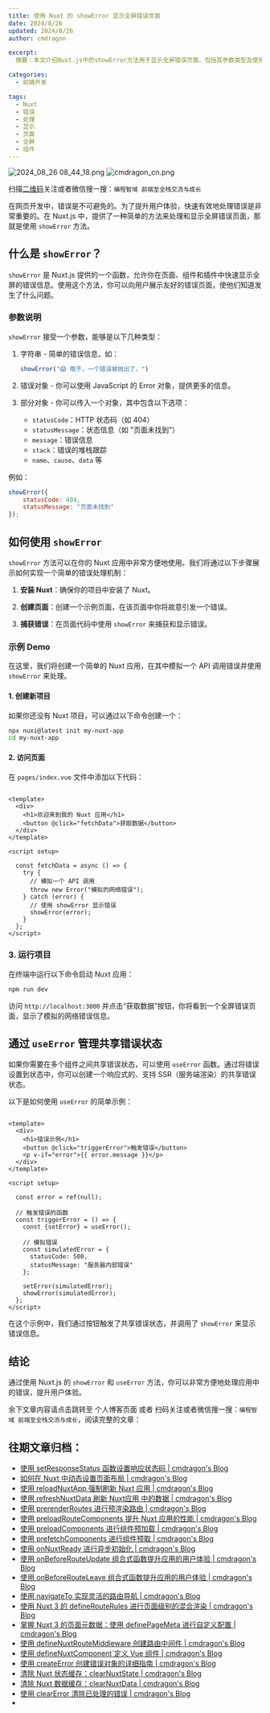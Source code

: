 ```yaml
---
title: 使用 Nuxt 的 showError 显示全屏错误页面
date: 2024/8/26
updated: 2024/8/26
author: cmdragon

excerpt:
  摘要：本文介绍Nuxt.js中的showError方法用于显示全屏错误页面，包括其参数类型及使用方式，并演示了如何在页面中捕获并展示错误，还介绍了useError用于管理共享错误状态的方法。

categories:
  - 前端开发

tags:
  - Nuxt
  - 错误
  - 处理
  - 显示
  - 页面
  - 全屏
  - 组件
---
```


<img src="https://static.amd794.com/blog/images/2024_08_26 08_44_18.png@blog" title="2024_08_26 08_44_18.png" alt="2024_08_26 08_44_18.png"/>

<img src="https://api2.cmdragon.cn/upload/cmder/20250304_012821924.jpg" title="cmdragon_cn.png" alt="cmdragon_cn.png"/>


扫描[二维码](https://api2.cmdragon.cn/upload/cmder/20250304_012821924.jpg)关注或者微信搜一搜：`编程智域 前端至全栈交流与成长`

在网页开发中，错误是不可避免的。为了提升用户体验，快速有效地处理错误是非常重要的。在 Nuxt.js
中，提供了一种简单的方法来处理和显示全屏错误页面，那就是使用 `showError` 方法。

## 什么是 `showError`？

`showError` 是 Nuxt.js 提供的一个函数，允许你在页面、组件和插件中快速显示全屏的错误信息。使用这个方法，你可以向用户展示友好的错误页面，使他们知道发生了什么问题。

### 参数说明

`showError` 接受一个参数，能够是以下几种类型：

1. 字符串 - 简单的错误信息，如：
   ```javascript
   showError("😱 哦不，一个错误被抛出了。")
   ```

2. 错误对象 - 你可以使用 JavaScript 的 Error 对象，提供更多的信息。

3. 部分对象 - 你可以传入一个对象，其中包含以下选项：
    - `statusCode`：HTTP 状态码（如 404）
    - `statusMessage`：状态信息（如 "页面未找到"）
    - `message`：错误信息
    - `stack`：错误的堆栈跟踪
    - `name`、`cause`、`data` 等

例如：

```javascript
showError({
    statusCode: 404,
    statusMessage: "页面未找到"
});
```

## 如何使用 `showError`

`showError` 方法可以在你的 Nuxt 应用中非常方便地使用。我们将通过以下步骤展示如何实现一个简单的错误处理机制：

1. **安装 Nuxt**：确保你的项目中安装了 Nuxt。

2. **创建页面**：创建一个示例页面，在该页面中你将故意引发一个错误。

3. **捕获错误**：在页面代码中使用 `showError` 来捕获和显示错误。

### 示例 Demo

在这里，我们将创建一个简单的 Nuxt 应用，在其中模拟一个 API 调用错误并使用 `showError` 来处理。

#### 1. 创建新项目

如果你还没有 Nuxt 项目，可以通过以下命令创建一个：

```bash
npx nuxi@latest init my-nuxt-app
cd my-nuxt-app
```

#### 2. 访问页面

在 `pages/index.vue` 文件中添加以下代码：

```vue

<template>
  <div>
    <h1>欢迎来到我的 Nuxt 应用</h1>
    <button @click="fetchData">获取数据</button>
  </div>
</template>

<script setup>

  const fetchData = async () => {
    try {
      // 模拟一个 API 调用
      throw new Error("模拟的网络错误");
    } catch (error) {
      // 使用 showError 显示错误
      showError(error);
    }
  };
</script>
```

### 3. 运行项目

在终端中运行以下命令启动 Nuxt 应用：

```bash
npm run dev
```

访问 `http://localhost:3000` 并点击“获取数据”按钮，你将看到一个全屏错误页面，显示了模拟的网络错误信息。

## 通过 `useError` 管理共享错误状态

如果你需要在多个组件之间共享错误状态，可以使用 `useError` 函数。通过将错误设置到状态中，你可以创建一个响应式的、支持
SSR（服务端渲染）的共享错误状态。

以下是如何使用 `useError` 的简单示例：

```vue

<template>
  <div>
    <h1>错误示例</h1>
    <button @click="triggerError">触发错误</button>
    <p v-if="error">{{ error.message }}</p>
  </div>
</template>

<script setup>

  const error = ref(null);

  // 触发错误的函数
  const triggerError = () => {
    const {setError} = useError();

    // 模拟错误
    const simulatedError = {
      statusCode: 500,
      statusMessage: "服务器内部错误"
    };

    setError(simulatedError);
    showError(simulatedError);
  };
</script>
```

在这个示例中，我们通过按钮触发了共享错误状态，并调用了 `showError` 来显示错误信息。

## 结论

通过使用 Nuxt.js 的 `showError` 和 `useError` 方法，你可以非常方便地处理应用中的错误，提升用户体验。

余下文章内容请点击跳转至 个人博客页面 或者 扫码关注或者微信搜一搜：`编程智域 前端至全栈交流与成长`，阅读完整的文章：

## 往期文章归档：

- [使用 setResponseStatus 函数设置响应状态码 | cmdragon's Blog](https://blog.cmdragon.cn/posts/0e3e22c2447a/)
- [如何在 Nuxt 中动态设置页面布局 | cmdragon's Blog](https://blog.cmdragon.cn/posts/6168aad26848/)
- [使用 reloadNuxtApp 强制刷新 Nuxt 应用 | cmdragon's Blog](https://blog.cmdragon.cn/posts/c2c24219f5c0/)
- [使用 refreshNuxtData 刷新 Nuxt应用 中的数据 | cmdragon's Blog](https://blog.cmdragon.cn/posts/7696049934fb/)
- [使用 prerenderRoutes 进行预渲染路由 | cmdragon's Blog](https://blog.cmdragon.cn/posts/b28890e5d54d/)
- [使用 preloadRouteComponents 提升 Nuxt 应用的性能 | cmdragon's Blog](https://blog.cmdragon.cn/posts/851697425a66/)
- [使用 preloadComponents 进行组件预加载 | cmdragon's Blog](https://blog.cmdragon.cn/posts/6f58e9a6735b/)
- [使用 prefetchComponents 进行组件预取 | cmdragon's Blog](https://blog.cmdragon.cn/posts/a73257bce752/)
- [使用 onNuxtReady 进行异步初始化 | cmdragon's Blog](https://blog.cmdragon.cn/posts/64b599de0716/)
- [使用 onBeforeRouteUpdate 组合式函数提升应用的用户体验 | cmdragon's Blog](https://blog.cmdragon.cn/posts/cdd338b2e728/)
- [使用 onBeforeRouteLeave 组合式函数提升应用的用户体验 | cmdragon's Blog](https://blog.cmdragon.cn/posts/cfb92785e131/)
- [使用 navigateTo 实现灵活的路由导航 | cmdragon's Blog](https://blog.cmdragon.cn/posts/30bdc45ab749/)
- [使用 Nuxt 3 的 defineRouteRules 进行页面级别的混合渲染 | cmdragon's Blog](https://blog.cmdragon.cn/posts/4a1749875882/)
- [掌握 Nuxt 3 的页面元数据：使用 definePageMeta 进行自定义配置 | cmdragon's Blog](https://blog.cmdragon.cn/posts/6f827ad7a980/)
- [使用 defineNuxtRouteMiddleware 创建路由中间件 | cmdragon's Blog](https://blog.cmdragon.cn/posts/30f5cad8adaa/)
- [使用 defineNuxtComponent`定义 Vue 组件 | cmdragon's Blog](https://blog.cmdragon.cn/posts/df9c2cf37c29/)
- [使用 createError 创建错误对象的详细指南 | cmdragon's Blog](https://blog.cmdragon.cn/posts/93b5a8ec52df/)
- [清除 Nuxt 状态缓存：clearNuxtState | cmdragon's Blog](https://blog.cmdragon.cn/posts/0febec81a1d1/)
- [清除 Nuxt 数据缓存：clearNuxtData | cmdragon's Blog](https://blog.cmdragon.cn/posts/0a7c0cc75cf1/)
- [使用 clearError 清除已处理的错误 | cmdragon's Blog](https://blog.cmdragon.cn/posts/1bf9b90dd386/)
-

